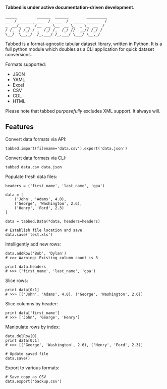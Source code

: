 **Tabbed is under active documentation-driven development.**

	_____         ______  ______        _________
	__  /_______ ____  /_ ___  /_ _____ ______  /
	_  __/_  __ `/__  __ \__  __ \_  _ \_  __  / 
	/ /_  / /_/ / _  /_/ /_  /_/ //  __// /_/ /  
	\__/  \__,_/  /_.___/ /_.___/ \___/ \__,_/   


Tabbed is a format-agnostic tabular dataset library, written in Python. 
It is a full python module which doubles as a CLI application for quick
dataset conversions. 

Formats supported:

  - JSON
  - YAML
  - Excel
  - CSV
  - CDL
  - HTML

Please note that tabbed _purposefully_ excludes XML support. It always will.


Features
--------

Convert data formats via API:

	tabbed.import(filename='data.csv').export('data.json')


Convert data formats via CLI:

	tabbed data.csv data.json
	
	
Populate fresh data files:
	
	headers = ('first_name', 'last_name', 'gpa')

	data = [
		('John', 'Adams', 4.0),
		('George', 'Washington', 2.6),
		('Henry', 'Ford', 2.3)
	]
	
	data = tabbed.Data(*data, headers=headers)

	# Establish file location and save
	data.save('test.xls')
	

Intelligently add new rows:

	data.addRow('Bob', 'Dylan')
	# >>> Warning: Existing column count is 3
	
	print data.headers
	# >>> ('first_name', 'last_name', 'gpa')
	

Slice rows:	

	print data[0:1]
	# >>> [('John', 'Adams', 4.0), ('George', 'Washington', 2.6)]
	

Slice columns by header:

	print data['first_name']
	# >>> ['John', 'George', 'Henry']
	

Manipulate rows by index:

	data.delRow(0)
	print data[0:1]
	# >>> [('George', 'Washington', 2.6), ('Henry', 'Ford', 2.3)]
	
	# Update saved file
	data.save()
	

Export to various formats:

	# Save copy as CSV
	data.export('backup.csv')